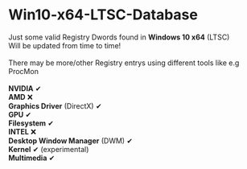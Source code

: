 # Win10-x64-LTSC-Database
Just some valid Registry Dwords found in **Windows 10 x64** (LTSC)<br />
Will be updated from time to time!<br />
<br />
There may be more/other Registry entrys using different tools like e.g ProcMon<br />
<br />
**NVIDIA** ✔<br />
**AMD** ❌<br />
**Graphics Driver** (DirectX) ✔ <br />
**GPU** ✔<br />
**Filesystem** ✔<br />
**INTEL** ❌<br />
**Desktop Window Manager** (DWM) ✔<br />
**Kernel** ✔ (experimental)<br /> 
**Multimedia** ✔<br />

